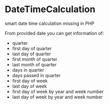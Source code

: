 # DateTimeCalculation
 smart date time calculation missing in PHP
 
 From provided date you can get information of:
  - quarter
  - first day of quarter
  - last day of quarter
  - first month of quarter
  - last month of quarter
  - days in quarter
  - days passed in quarter
  - first day of week
  - last day of week
  - first day of week by year and week number
  - last day of week by year and week number

